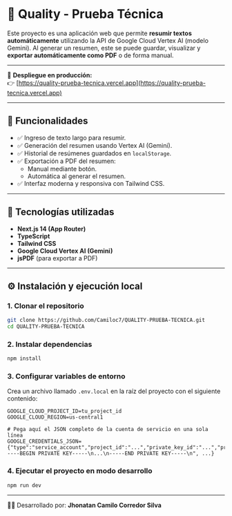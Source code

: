 # 📄 Quality - Prueba Técnica

Este proyecto es una aplicación web que permite **resumir textos automáticamente** utilizando la API de Google Cloud Vertex AI (modelo Gemini). Al generar un resumen, este se puede guardar, visualizar y **exportar automáticamente como PDF** o de forma manual.

---

🔗 **Despliegue en producción:**  
👉 [https://quality-prueba-tecnica.vercel.app](https://quality-prueba-tecnica.vercel.app)

---

## 🚀 Funcionalidades

- ✅ Ingreso de texto largo para resumir.
- ✅ Generación del resumen usando Vertex AI (Gemini).
- ✅ Historial de resúmenes guardados en `localStorage`.
- ✅ Exportación a PDF del resumen:
  - Manual mediante botón.
  - Automática al generar el resumen.
- ✅ Interfaz moderna y responsiva con Tailwind CSS.

---

## 🧪 Tecnologías utilizadas

- **Next.js 14 (App Router)**
- **TypeScript**
- **Tailwind CSS**
- **Google Cloud Vertex AI (Gemini)**
- **jsPDF** (para exportar a PDF)

---

## ⚙️ Instalación y ejecución local

### 1. Clonar el repositorio

```bash
git clone https://github.com/Camiloc7/QUALITY-PRUEBA-TECNICA.git
cd QUALITY-PRUEBA-TECNICA
```

### 2. Instalar dependencias

```bash
npm install
```

### 3. Configurar variables de entorno

Crea un archivo llamado `.env.local` en la raíz del proyecto con el siguiente contenido:

```env
GOOGLE_CLOUD_PROJECT_ID=tu_project_id
GOOGLE_CLOUD_REGION=us-central1

# Pega aquí el JSON completo de la cuenta de servicio en una sola línea
GOOGLE_CREDENTIALS_JSON={"type":"service_account","project_id":"...","private_key_id":"...","private_key":"-----BEGIN PRIVATE KEY-----\n...\n-----END PRIVATE KEY-----\n", ...}
```

### 4. Ejecutar el proyecto en modo desarrollo

```bash
npm run dev
```

---

🧑‍💻 Desarrollado por: **Jhonatan Camilo Corredor Silva**